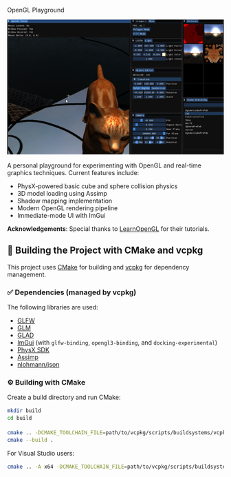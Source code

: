 ﻿OpenGL Playground

![Project Screenshot](ca.png)

A personal playground for experimenting with OpenGL and real-time graphics techniques. Current features include:

- PhysX-powered basic cube and sphere collision physics
- 3D model loading using Assimp
- Shadow mapping implementation
- Modern OpenGL rendering pipeline
- Immediate-mode UI with ImGui

**Acknowledgements**: Special thanks to [LearnOpenGL](https://learnopengl.com) for their tutorials.



## 🔧 Building the Project with CMake and vcpkg

This project uses [CMake](https://cmake.org/) for building and [vcpkg](https://github.com/microsoft/vcpkg) for dependency management.

### ✅ Dependencies (managed by vcpkg)

The following libraries are used:

* [GLFW](https://www.glfw.org/)
* [GLM](https://github.com/g-truc/glm)
* [GLAD](https://glad.dav1d.de/)
* [ImGui](https://github.com/ocornut/imgui) (with `glfw-binding`, `opengl3-binding`, and `docking-experimental`)
* [PhysX SDK](https://github.com/NVIDIA/PhysX)
* [Assimp](https://github.com/assimp/assimp)
* [nlohmann/json](https://github.com/nlohmann/json)



### ⚙️ Building with CMake

Create a build directory and run CMake:

```bash
mkdir build
cd build

cmake .. -DCMAKE_TOOLCHAIN_FILE=path/to/vcpkg/scripts/buildsystems/vcpkg.cmake
cmake --build .
```

For Visual Studio users:

```bash
cmake .. -A x64 -DCMAKE_TOOLCHAIN_FILE=path/to/vcpkg/scripts/buildsystems/vcpkg.cmake
```

